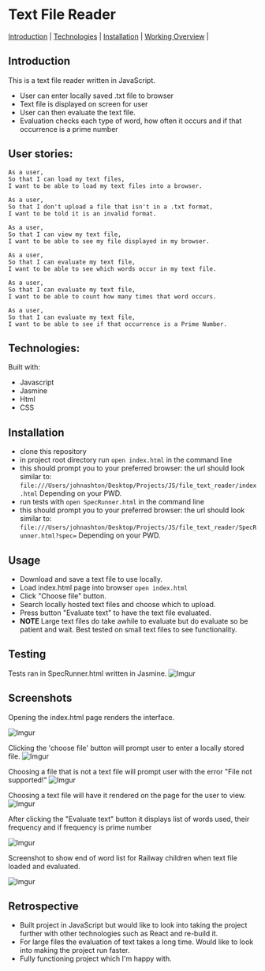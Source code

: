 # Text File Reader
[Introduction](#introduction) | [Technologies](#technologies) | [Installation](#installation) | [Working Overview](#screenshots) |

## Introduction
This is a text file reader written in JavaScript.
- User can enter locally saved .txt file to browser
- Text file is displayed on screen for user
- User can then evaluate the text file.
- Evaluation checks each type of word, how often it occurs and if that occurrence is a prime number

## User stories:

```
As a user,
So that I can load my text files,
I want to be able to load my text files into a browser.

As a user,
So that I don't upload a file that isn't in a .txt format,
I want to be told it is an invalid format.

As a user,
So that I can view my text file,
I want to be able to see my file displayed in my browser.

As a user,
So that I can evaluate my text file,
I want to be able to see which words occur in my text file.

As a user,
So that I can evaluate my text file,
I want to be able to count how many times that word occurs.

As a user,
So that I can evaluate my text file,
I want to be able to see if that occurrence is a Prime Number.

```

## Technologies:

Built with:
- Javascript
- Jasmine
- Html
- CSS

## Installation

- clone this repository
- in project root directory run  ```open index.html``` in the command line
- this should prompt you to your preferred browser: the url should look similar to: ```file:///Users/johnashton/Desktop/Projects/JS/file_text_reader/index.html```  Depending on your PWD.
- run tests with ```open SpecRunner.html``` in the command line
- this should prompt you to your preferred browser: the url should look similar to: ```file:///Users/johnashton/Desktop/Projects/JS/file_text_reader/SpecRunner.html?spec=```  Depending on your PWD.

## Usage

- Download and save a text file to use locally.
- Load index.html page into browser ```open index.html ```
- Click "Choose file" button.
- Search locally hosted text files and choose which to upload.
- Press button "Evaluate text" to have the text file evaluated.
- **NOTE** Large text files do take awhile to evaluate but do evaluate so be patient and wait. Best tested on small text files to see functionality.

## Testing
Tests ran in SpecRunner.html written in Jasmine.
![Imgur](https://imgur.com/EMbmmoo.png)

## Screenshots
Opening the index.html page renders the interface.

![Imgur](https://imgur.com/OdJb3Mz.png)

Clicking the 'choose file' button will prompt user to enter a locally stored file.
![Imgur](https://imgur.com/ejvdb1N.png)

Choosing a file that is not a text file will prompt user with the error "File not supported!"
![Imgur](https://imgur.com/YmtlNTj.png)

Choosing a text file will have it rendered on the page for the user to view.
![Imgur](https://imgur.com/t5IiRAs.png)

After clicking the "Evaluate text" button it displays list of words used, their frequency and if frequency is prime number

![Imgur](https://imgur.com/EOJhT8e.png)

Screenshot to show end of word list for Railway children when text file loaded and evaluated.

![Imgur](https://imgur.com/wdgts25.png)

## Retrospective

- Built project in JavaScript but would like to look into taking the project further with other technologies such as React and re-build it.
- For large files the evaluation of text takes a long time.  Would like to look into making the project run faster.
- Fully functioning project which I'm happy with.
